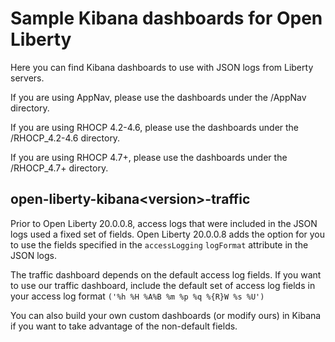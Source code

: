 # Sample Kibana dashboards for Open Liberty
Here you can find Kibana dashboards to use with JSON logs from Liberty servers.

If you are using AppNav, please use the dashboards under the /AppNav directory.

If you are using RHOCP 4.2-4.6, please use the dashboards under the /RHOCP_4.2-4.6 directory.

If you are using RHOCP 4.7+, please use the dashboards under the /RHOCP_4.7+ directory.

## open-liberty-kibana\<version\>-traffic

Prior to Open Liberty 20.0.0.8, access logs that were included in the JSON logs used a fixed set of fields. Open Liberty 20.0.0.8 adds the option for you to use the fields specified in the `accessLogging` `logFormat` attribute in the JSON logs.

The traffic dashboard depends on the default access log fields. If you want to use our traffic dashboard, include the default set of access log fields in your access log format `('%h %H %A%B %m %p %q %{R}W %s %U')`

You can also build your own custom dashboards (or modify ours) in Kibana if you want to take advantage of the non-default fields.
